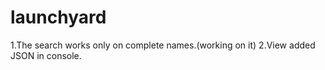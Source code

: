 # launchyard

1.The search works only on complete names.(working on it)
2.View added JSON in console.
